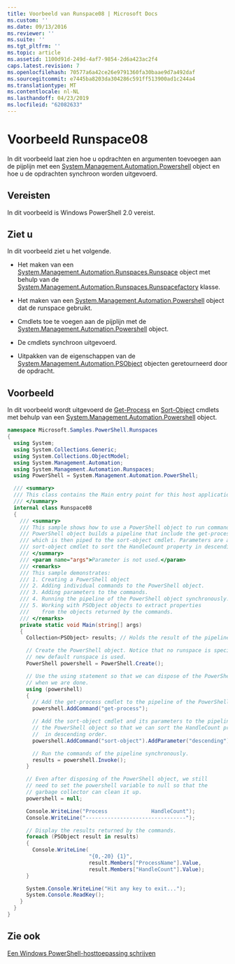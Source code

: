 ```yaml
---
title: Voorbeeld van Runspace08 | Microsoft Docs
ms.custom: ''
ms.date: 09/13/2016
ms.reviewer: ''
ms.suite: ''
ms.tgt_pltfrm: ''
ms.topic: article
ms.assetid: 1100d91d-249d-4af7-9854-2d6a423ac2f4
caps.latest.revision: 7
ms.openlocfilehash: 70577a6a42ce26e9791360fa30baae9d7a492daf
ms.sourcegitcommit: e7445ba8203da304286c591ff513900ad1c244a4
ms.translationtype: MT
ms.contentlocale: nl-NL
ms.lasthandoff: 04/23/2019
ms.locfileid: "62082633"
---
```

# <a name="runspace08-sample"></a>Voorbeeld Runspace08

In dit voorbeeld laat zien hoe u opdrachten en argumenten toevoegen aan de pijplijn met een [System.Management.Automation.Powershell](/dotnet/api/system.management.automation.powershell) object en hoe u de opdrachten synchroon worden uitgevoerd.

## <a name="requirements"></a>Vereisten

In dit voorbeeld is Windows PowerShell 2.0 vereist.

## <a name="demonstrates"></a>Ziet u

In dit voorbeeld ziet u het volgende.

- Het maken van een [System.Management.Automation.Runspaces.Runspace](/dotnet/api/System.Management.Automation.Runspaces.Runspace) object met behulp van de [System.Management.Automation.Runspaces.Runspacefactory](/dotnet/api/System.Management.Automation.Runspaces.RunspaceFactory) klasse.

- Het maken van een [System.Management.Automation.Powershell](/dotnet/api/system.management.automation.powershell) object dat de runspace gebruikt.

- Cmdlets toe te voegen aan de pijplijn met de [System.Management.Automation.Powershell](/dotnet/api/system.management.automation.powershell) object.

- De cmdlets synchroon uitgevoerd.

- Uitpakken van de eigenschappen van de [System.Management.Automation.PSObject](/dotnet/api/System.Management.Automation.PSObject) objecten geretourneerd door de opdracht.

## <a name="example"></a>Voorbeeld

In dit voorbeeld wordt uitgevoerd de [Get-Process](/powershell/module/Microsoft.PowerShell.Management/Get-Process) en [Sort-Object](/powershell/module/Microsoft.PowerShell.Utility/Sort-Object) cmdlets met behulp van een [System.Management.Automation.Powershell](/dotnet/api/system.management.automation.powershell) object.

```csharp
namespace Microsoft.Samples.PowerShell.Runspaces
{
  using System;
  using System.Collections.Generic;
  using System.Collections.ObjectModel;
  using System.Management.Automation;
  using System.Management.Automation.Runspaces;
  using PowerShell = System.Management.Automation.PowerShell;

  /// <summary>
  /// This class contains the Main entry point for this host application.
  /// </summary>
  internal class Runspace08
  {
    /// <summary>
    /// This sample shows how to use a PowerShell object to run commands. The
    /// PowerShell object builds a pipeline that include the get-process cmdlet,
    /// which is then piped to the sort-object cmdlet. Parameters are added to the
    /// sort-object cmdlet to sort the HandleCount property in descending order.
    /// </summary>
    /// <param name="args">Parameter is not used.</param>
    /// <remarks>
    /// This sample demonstrates:
    /// 1. Creating a PowerShell object
    /// 2. Adding individual commands to the PowerShell object.
    /// 3. Adding parameters to the commands.
    /// 4. Running the pipeline of the PowerShell object synchronously.
    /// 5. Working with PSObject objects to extract properties
    ///    from the objects returned by the commands.
    /// </remarks>
    private static void Main(string[] args)
    {
      Collection<PSObject> results; // Holds the result of the pipeline execution.

      // Create the PowerShell object. Notice that no runspace is specified so a
      // new default runspace is used.
      PowerShell powershell = PowerShell.Create();

      // Use the using statement so that we can dispose of the PowerShell object
      // when we are done.
      using (powershell)
      {
        // Add the get-process cmdlet to the pipeline of the PowerShell object.
        powershell.AddCommand("get-process");

        // Add the sort-object cmdlet and its parameters to the pipeline of
        // the PowerShell object so that we can sort the HandleCount property
        //  in descending order.
        powershell.AddCommand("sort-object").AddParameter("descending").AddParameter("property", "handlecount");

        // Run the commands of the pipeline synchronously.
        results = powershell.Invoke();
      }

      // Even after disposing of the PowerShell object, we still
      // need to set the powershell variable to null so that the
      // garbage collector can clean it up.
      powershell = null;

      Console.WriteLine("Process              HandleCount");
      Console.WriteLine("--------------------------------");

      // Display the results returned by the commands.
      foreach (PSObject result in results)
      {
        Console.WriteLine(
                          "{0,-20} {1}",
                          result.Members["ProcessName"].Value,
                          result.Members["HandleCount"].Value);
      }

      System.Console.WriteLine("Hit any key to exit...");
      System.Console.ReadKey();
    }
  }
}
```

## <a name="see-also"></a>Zie ook

[Een Windows PowerShell-hosttoepassing schrijven](./writing-a-windows-powershell-host-application.md)